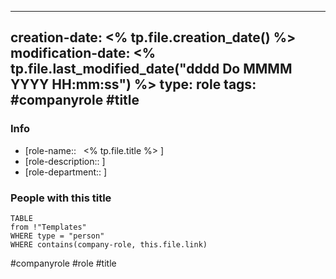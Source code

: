 
---
creation-date: <% tp.file.creation_date() %> 
modification-date: <% tp.file.last_modified_date("dddd Do MMMM YYYY HH:mm:ss") %>
type: role
tags: #companyrole #title
---

### Info

-  [role-name::    <% tp.file.title %>     ]
- [role-description::  ]
- [role-department:: ]



### People with this title
```dataview
TABLE
from !"Templates"
WHERE type = "person"
WHERE contains(company-role, this.file.link)
```



#companyrole #role #title